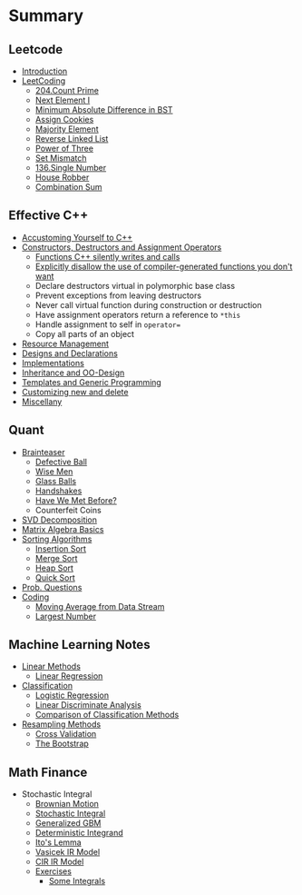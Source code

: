 # Summary

## Leetcode

* [Introduction](README.md)
* [LeetCoding](chapter1.md)
  * [204.Count Prime](chapter1/count-prime.md)
  * [Next Element I](chapter1/next-element-i.md)
  * [Minimum Absolute Difference in BST](chapter1/minimum-absolute-difference-in-bst.md)
  * [Assign Cookies](chapter1/assign-cookies.md)
  * [Majority Element](chapter1/majority-element.md)
  * [Reverse Linked List](chapter1/reverse-linked-list.md)
  * [Power of Three](chapter1/power-of-three.md)
  * [Set Mismatch](chapter1/set-mismatch.md)
  * [136.Single Number](chapter1/single-number.md)
  * [House Robber](chapter1/house-robber.md)
  * [Combination Sum](chapter1/combination-sum.md)

## Effective C++

* [Accustoming Yourself to C++](effective-c++/accustoming-yourself-to-c++.md)
* [Constructors, Destructors and Assignment Operators](effective-c++/constructors-destructors-and-assignment-operators.md)
  * [Functions C++ silently writes and calls](effective-c++/constructors-destructors-and-assignment-operators/functions-c++-silently-writes-and-calls.md)
  * [Explicitly disallow the use of compiler-generated functions you don't want](effective-c++/constructors-destructors-and-assignment-operators/explicitly-disallow-the-use-of-compiler-generated-functions-you-dont-want.md)
  * Declare destructors virtual in polymorphic base class
  * Prevent exceptions from leaving destructors
  * Never call virtual function during construction or destruction
  * Have assignment operators return a reference to `*this`
  * Handle assignment to self in `operator=`
  * Copy all parts of an object
* [Resource Management](effective-c++/resource-management.md)
* [Designs and Declarations](effective-c++/designs-and-declarations.md)
* [Implementations](effective-c++/implementations.md)
* [Inheritance and OO-Design](effective-c++/inheritance-and-oo-design.md)
* [Templates and Generic Programming](effective-c++/templates-and-generic-programming.md)
* [Customizing  new and delete](effective-c++/customizing-new-and-delete.md)
* [Miscellany](effective-c++/miscellany.md)

## Quant

* [Brainteaser](chapter2/brainteaser.md)
  * [Defective Ball](chapter2/brainteaser/defective-ball.md)
  * [Wise Men](chapter2/brainteaser/wise-men.md)
  * [Glass Balls](chapter2/brainteaser/glass-balls.md)
  * [Handshakes](chapter2/brainteaser/handshakes.md)
  * [Have We Met Before?](chapter2/brainteaser/have-we-met-before.md)
  * Counterfeit Coins
* [SVD Decomposition](chapter2/svd-decomposition.md)
* [Matrix Algebra Basics](chapter2/matrix-algebra-basics.md)
* [Sorting Algorithms ](chapter2/sorting.md)
  * [Insertion Sort](chapter2/sorting/insertion-sort.md)
  * [Merge Sort](chapter2/sorting/merge-sort.md)
  * [Heap Sort](chapter2/sorting/heap-sort.md)
  * [Quick Sort](chapter2/sorting/quick-sort.md)
* [Prob. Questions](chapter2/prob-questions.md)
* [Coding](chapter2/coding.md)
  * [Moving Average from Data Stream](chapter2/coding/moving-average-from-data-stream.md)
  * [Largest Number](chapter2/coding/largest-number.md)

## Machine Learning Notes

* [Linear Methods](chapter3/linear-methods.md)
  * [Linear Regression](chapter3/linear-methods/linear-regression.md)
* [Classification](chapter3/classification.md)
  * [Logistic Regression](chapter3/classification/logistic-regression.md)
  * [Linear Discriminate Analysis](chapter3/classification/linear-discriminate-analysis.md)
  * [Comparison of Classification Methods](chapter3/classification/comparison-of-classification-methods.md)
* [Resampling Methods](chapter3/resampling-methods.md)
  * [Cross Validation](chapter3/resampling-methods/cross-validation.md)
  * [The Bootstrap](chapter3/resampling-methods/the-bootstrap.md)

## Math Finance

* Stochastic Integral
  * [Brownian Motion](stochastic-calculus/brownian-motion.md)
  * [Stochastic Integral](stochastic-calculus/stochastic-integral.md)
  * [Generalized GBM](stochastic-calculus/generalized-geometric-bm.md)
  * [Deterministic Integrand](stochastic-calculus/deterministic-integrand.md)
  * [Ito's Lemma](stochastic-calculus/itos-lemma.md)
  * [Vasicek IR Model](stochastic-calculus/vasicek-and-cir-model.md)
  * [CIR IR Model](stochastic-calculus/cir-ir-model.md)
  * [Exercises](math-finance/exercises.md)
    * [Some Integrals](math-finance/exercises/some-integrals.md)



